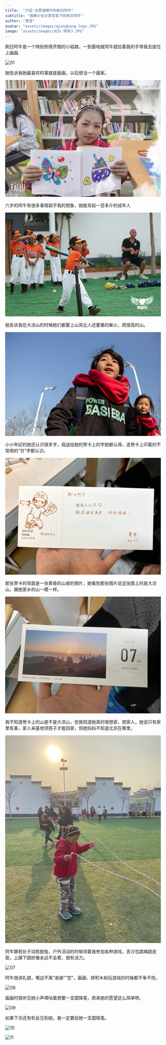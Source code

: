 ```yaml
---
title:  "介绍·志愿者眼中的刷日阿牛"
subtitle: "强棒少女记录官笔下的刷日阿牛"
author: "萧滢"
avatar: "assets/images/qiangbang-logo.JPG"
image: "assets/images/女队-特写3.JPG"
---
```


刷日阿牛是一个特别热情开朗的小姑娘，一到基地就阿牛就拉着我的手带我去座位上画画.

![01](assets/images/IIMG_9503.JPG)

她告诉我她最喜欢的事就是画画，以后想当一个画家。

![02](assets/images/faceu_1615102783235.JPG)

六岁的阿牛有很多事情超乎我的想象，她能背起一百多斤的成年人

![03](assets/images/IMG_9441.JPG)

她告诉我在大凉山的时候她们都要上山背比人还要重的柴火，爬很高的山。

![04](assets/images/IMG_9570.JPG)

小小年纪的她还认识很多字，我送给她的贺卡上的字她都认得，连贺卡上印着的不常用的“廿”字都认识。

![05](assets/images/IMG_9433.JPG)

那张贺卡的背面是一张黄昏的山坡的图片，她看到那张图片说这张图上的是大凉山，跟她家乡的山一模一样。

![06](assets/images/IMG_9439.JPG)

我不知道贺卡上的山是不是大凉山，但我知道她真的很想家，想家人，她说只有家里有事，家人来基地领孩子才能回家，但她妈妈不知道北京在哪里。

![10](assets/images/IMG_9507.jpg)

阿牛静若处子动若脱兔，户外活动的时候领着我参加各种游戏，丢沙包跳绳跳皮筋，上蹿下跳好像永远不会累，很有活力。

![07](assets/images/IMG_9506.JPG)

阿牛很讲礼貌，嘴边不离“谢谢”“您”，画画、拼积木和玩游戏的时候都不争不抢。

![08](assets/images/IMG_9529.HEIC)

画画时我听见她小声嘀咕着想要一支圆珠笔，原来她的愿望这么简单呀。

![09](assets/images/IMG_9461.HEIC)

如果下次还有机会见到她，我一定要给她一支圆珠笔。

![10](assets/images/IMG_9531.HEIC)

![11](assets/images/IMG_9535.HEIC)
